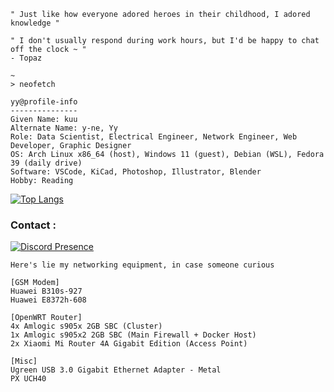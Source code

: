 <!---
<img src="./pict/mangabomb.png">
--->

```
" Just like how everyone adored heroes in their childhood, I adored knowledge "

" I don't usually respond during work hours, but I'd be happy to chat off the clock ~ "
- Topaz
```

```
~
> neofetch

yy@profile-info
---------------
Given Name: kuu
Alternate Name: y-ne, Yy
Role: Data Scientist, Electrical Engineer, Network Engineer, Web Developer, Graphic Designer
OS: Arch Linux x86_64 (host), Windows 11 (guest), Debian (WSL), Fedora 39 (daily drive)
Software: VSCode, KiCad, Photoshop, Illustrator, Blender
Hobby: Reading
```

[![Top Langs](https://github-readme-stats.vercel.app/api/top-langs/?username=akumakumu&layout=compact&langs_count=10&hide=jupyter%20notebook,ejs,html,css&hide_title=true)](https://github.com/anuraghazra/github-readme-stats)

<h3>Contact :</h3>

[![Discord Presence](https://lanyard.kyrie25.me/api/390488207294332942)](https://discord.com/users/390488207294332942)

```
Here's lie my networking equipment, in case someone curious

[GSM Modem]
Huawei B310s-927
Huawei E8372h-608

[OpenWRT Router]
4x Amlogic s905x 2GB SBC (Cluster)
1x Amlogic s905x2 2GB SBC (Main Firewall + Docker Host)
2x Xiaomi Mi Router 4A Gigabit Edition (Access Point)

[Misc]
Ugreen USB 3.0 Gigabit Ethernet Adapter - Metal
PX UCH40
```
